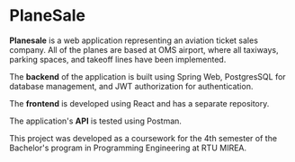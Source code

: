 # PlaneSale
**Planesale** is a web application representing an aviation ticket sales company. All of the planes are based at OMS airport, where all taxiways, parking spaces, and takeoff lines have been implemented.

The **backend** of the application is built using Spring Web, PostgresSQL for database management, and JWT authorization for authentication. 

The **frontend** is developed using React and has a separate repository. 

The application's **API** is tested using Postman.

This project was developed as a coursework for the 4th semester of the Bachelor's program in Programming Engineering at RTU MIREA.